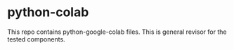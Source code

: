 # python-colab
This repo contains python-google-colab files. This is general revisor for the tested components.
